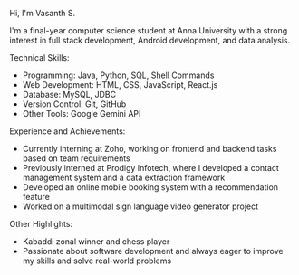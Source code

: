Hi, I'm Vasanth S.  

I'm a final-year computer science student at Anna University with a strong interest in full stack development, Android development, and data analysis.  

Technical Skills:  
- Programming: Java, Python, SQL, Shell Commands  
- Web Development: HTML, CSS, JavaScript, React.js  
- Database: MySQL, JDBC  
- Version Control: Git, GitHub  
- Other Tools: Google Gemini API  

 Experience and Achievements:  
- Currently interning at Zoho, working on frontend and backend tasks based on team requirements  
- Previously interned at Prodigy Infotech, where I developed a contact management system and a data extraction framework  
- Developed an online mobile booking system with a recommendation feature  
- Worked on a multimodal sign language video generator project  

 Other Highlights:   
- Kabaddi zonal winner and chess player  
- Passionate about software development and always eager to improve my skills and solve real-world problems  

